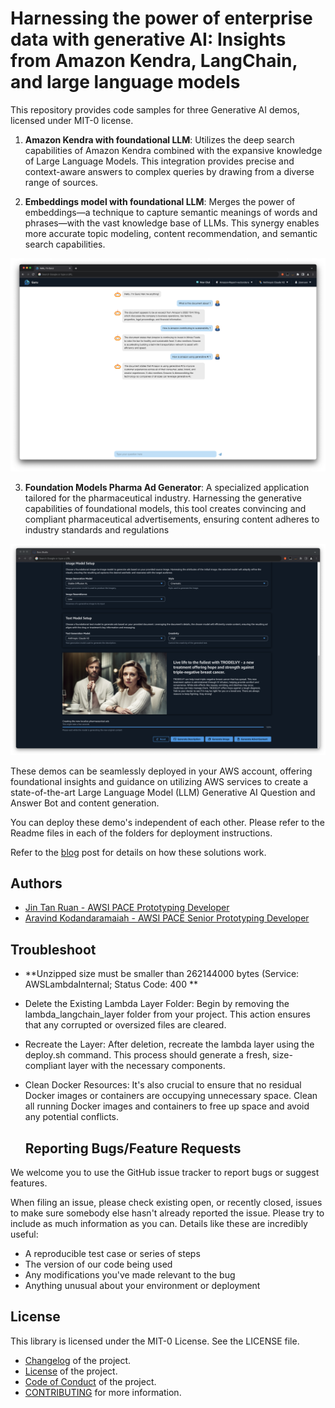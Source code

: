 # Harnessing the power of enterprise data with generative AI: Insights from Amazon Kendra, LangChain, and large language models

This repository provides code samples for three Generative AI demos, licensed under MIT-0 license.

1. **Amazon Kendra with foundational LLM**: Utilizes the deep search capabilities of Amazon
   Kendra combined with the expansive knowledge of Large Language Models. This
   integration provides precise and context-aware answers to complex queries by drawing
   from a diverse range of sources.

2. **Embeddings model with foundational LLM**: Merges the power of embeddings—a
   technique to capture semantic meanings of words and phrases—with the vast
   knowledge base of LLMs. This synergy enables more accurate topic modeling, content
   recommendation, and semantic search capabilities.

![Embeddings Foundational](./images/embeddings-foundational.png)

3. **Foundation Models Pharma Ad Generator**: A specialized application tailored for the
   pharmaceutical industry. Harnessing the generative capabilities of foundational models,
   this tool creates convincing and compliant pharmaceutical advertisements, ensuring
   content adheres to industry standards and regulations

![Pharma Ad Generator](./images/pharma-ad-generator.png)

These demos can be seamlessly deployed in your AWS account, offering foundational insights and guidance on utilizing AWS services to create a state-of-the-art Large Language Model (LLM) Generative AI Question and Answer Bot and content generation.

You can deploy these demo's independent of each other. Please refer to the Readme files in each of the folders for deployment instructions.

Refer to the [blog](https://aws.amazon.com/blogs/machine-learning/harnessing-the-power-of-enterprise-data-with-generative-ai-insights-from-amazon-kendra-langchain-and-large-language-models/) post for details on how these solutions work.

## Authors

- [Jin Tan Ruan - AWSI PACE Prototyping Developer](https://www.linkedin.com/in/ztanruan)
- [Aravind Kodandaramaiah - AWSI PACE Senior Prototyping Developer](https://www.linkedin.com/in/aravindkoda)

## Troubleshoot

- **Unzipped size must be smaller than 262144000 bytes (Service: AWSLambdaInternal; Status Code: 400 **

- Delete the Existing Lambda Layer Folder: Begin by removing the lambda_langchain_layer folder from your project. This action ensures that any corrupted or oversized files are cleared.
- Recreate the Layer: After deletion, recreate the lambda layer using the deploy.sh command. This process should generate a fresh, size-compliant layer with the necessary components.
- Clean Docker Resources: It's also crucial to ensure that no residual Docker images or containers are occupying unnecessary space. Clean all running Docker images and containers to free up space and avoid any potential conflicts.

  ## Reporting Bugs/Feature Requests

We welcome you to use the GitHub issue tracker to report bugs or suggest features.

When filing an issue, please check existing open, or recently closed, issues to make sure somebody else hasn't already
reported the issue. Please try to include as much information as you can. Details like these are incredibly useful:

- A reproducible test case or series of steps
- The version of our code being used
- Any modifications you've made relevant to the bug
- Anything unusual about your environment or deployment

## License

This library is licensed under the MIT-0 License. See the LICENSE file.

- [Changelog](CHANGELOG.md) of the project.
- [License](LICENSE) of the project.
- [Code of Conduct](CODE_OF_CONDUCT.md) of the project.
- [CONTRIBUTING](CONTRIBUTING.md#security-issue-notifications) for more information.
